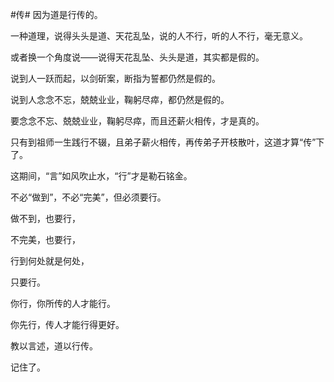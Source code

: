 #传#
因为道是行传的。

一种道理，说得头头是道、天花乱坠，说的人不行，听的人不行，毫无意义。

或者换一个角度说——说得天花乱坠、头头是道，其实都是假的。

说到人一跃而起，以剑斫案，断指为誓都仍然是假的。

说到人念念不忘，兢兢业业，鞠躬尽瘁，都仍然是假的。

要念念不忘、兢兢业业，鞠躬尽瘁，而且还薪火相传，才是真的。

只有到祖师一生践行不辍，且弟子薪火相传，再传弟子开枝散叶，这道才算“传”下了。

这期间，“言”如风吹止水，“行”才是勒石铭金。

不必“做到”，不必“完美”，但必须要行。

做不到，也要行，

不完美，也要行，

行到何处就是何处，

只要行。

你行，你所传的人才能行。

你先行，传人才能行得更好。



教以言述，道以行传。



记住了。